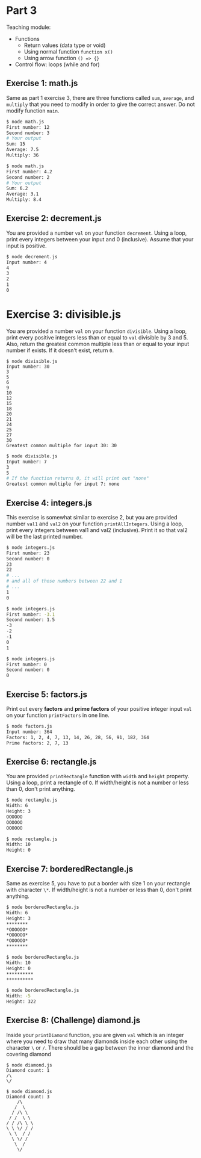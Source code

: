 # Part 3

Teaching module:

- Functions
  - Return values (data type or void)
  - Using normal function `function x()`
  - Using arrow function `() => {}`
- Control flow: loops (while and for)

## Exercise 1: math.js

Same as part 1 exercise 3, there are three functions called `sum`, `average`, and `multiply` that you need to modify in order to give the correct answer. Do not modify function `main`.

```sh
$ node math.js
First number: 12
Second number: 3
# Your output
Sum: 15
Average: 7.5
Multiply: 36
```

```sh
$ node math.js
First number: 4.2
Second number: 2
# Your output
Sum: 6.2
Average: 3.1
Multiply: 8.4
```

## Exercise 2: decrement.js

You are provided a number `val` on your function `decrement`. Using a loop, print every integers between your input and 0 (inclusive). Assume that your input is positive.

```sh
$ node decrement.js
Input number: 4
4
3
2
1
0
```

# Exercise 3: divisible.js

You are provided a number `val` on your function `divisible`. Using a loop, print every positive integers less than or equal to `val` divisible by 3 and 5. Also, return the greatest common multiple less than or equal to your input number if exists. If it doesn't exist, return `0`.

```
$ node divisible.js
Input number: 30
3
5
6
9
10
12
15
18
20
21
24
25
27
30
Greatest common multiple for input 30: 30
```

```sh
$ node divisible.js
Input number: 7
3
5
# If the function returns 0, it will print out "none"
Greatest common multiple for input 7: none
```

## Exercise 4: integers.js

This exercise is somewhat similar to exercise 2, but you are provided number `val1` and `val2` on your function `printAllIntegers`. Using a loop, print every integers between val1 and val2 (inclusive). Print it so that val2 will be the last printed number.

```sh
$ node integers.js
First number: 23
Second number: 0
23
22
# ...
# and all of those numbers between 22 and 1
# ...
1
0
```

```sh
$ node integers.js
First number: -3.1
Second number: 1.5
-3
-2
-1
0
1
```

```sh
$ node integers.js
First number: 0
Second number: 0
0
```

## Exercise 5: factors.js

Print out every **factors** and **prime factors** of your positive integer input `val` on your function `printFactors` in one line.

```sh
$ node factors.js
Input number: 364
Factors: 1, 2, 4, 7, 13, 14, 26, 28, 56, 91, 182, 364
Prime factors: 2, 7, 13
```

## Exercise 6: rectangle.js

You are provided `printRectangle` function with `width` and `height` property. Using a loop, print a rectangle of `O`. If width/height is not a number or less than 0, don't print anything.

```sh
$ node rectangle.js
Width: 6
Height: 3
OOOOOO
OOOOOO
OOOOOO
```

```sh
$ node rectangle.js
Width: 10
Height: 0
```

## Exercise 7: borderedRectangle.js

Same as exercise 5, you have to put a border with size 1 on your rectangle with character `\*`. If width/height is not a number or less than 0, don't print anything.

```sh
$ node borderedRectangle.js
Width: 6
Height: 3
********
*OOOOOO*
*OOOOOO*
*OOOOOO*
********
```

```sh
$ node borderedRectangle.js
Width: 10
Height: 0
**********
**********
```

```sh
$ node borderedRectangle.js
Width: -5
Height: 322
```

## Exercise 8: (Challenge) diamond.js

Inside your `printDiamond` function, you are given `val` which is an integer where you need to draw that many diamonds inside each other using the character `\` or `/`. There should be a gap between the inner diamond and the covering diamond

```
$ node diamond.js
Diamond count: 1
/\
\/
```

```
$ node diamond.js
Diamond count: 3
    /\
   /  \
  / /\ \
 / /  \ \
/ / /\ \ \
\ \ \/ / /
 \ \  / /
  \ \/ /
   \  /
    \/
```
